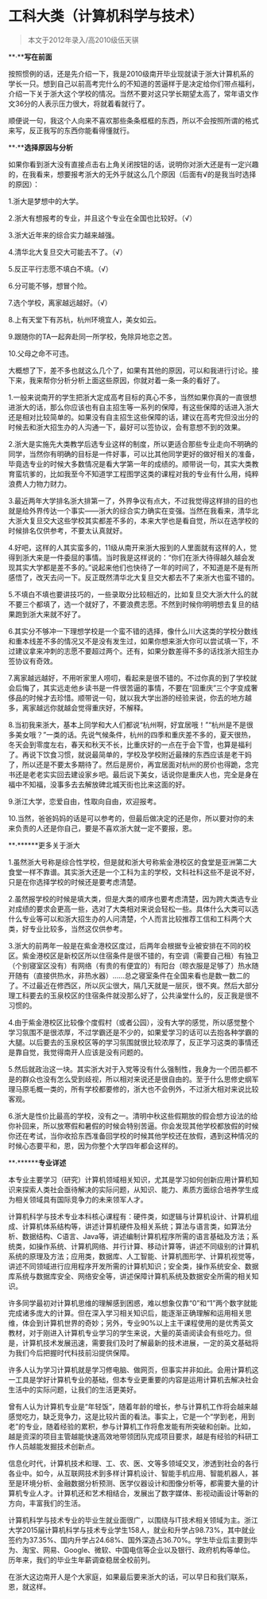 
# 工科大类（计算机科学与技术）  

> 本文于2012年录入/高2010级伍天骐  



**·****写在前面**

按照惯例的话，还是先介绍一下，我是2010级南开毕业现就读于浙大计算机系的学长一只。想到自己以前高考完什么的不知道的苦逼样于是决定给你们带点福利，介绍一下关于浙大这个学校的情况。当然不要对这只学长期望太高了，常年语文作文36分的人表示压力很大，将就着看就行了。

顺便说一句，我这个人向来不喜欢那些条条框框的东西，所以不会按照所谓的格式来写，反正我写的东西你能看得懂就行。

**·****选择原因与分析**

如果你看到浙大没有直接点击右上角关闭按钮的话，说明你对浙大还是有一定兴趣的，在我看来，想要报考浙大的无外乎就这么几个原因（后面有√的是我当时选择的原因）：

1.浙大是梦想中的大学。

2.浙大有想报考的专业，并且这个专业在全国也比较好。（√）

3.浙大近年来的综合实力越来越强。

4.清华北大复旦交大可能去不了。（√）

5.反正平行志愿不填白不填。（√）

6.分可能不够，想冒个险。

7.选个学校，离家越远越好。（√）

8.上有天堂下有苏杭，杭州环境宜人，美女如云。

9.跟随你的TA一起奔赴同一所学校，免除异地恋之苦。

10.父母之命不可违。

大概想了下，差不多也就这么几个了，如果有其他的原因，可以和我进行讨论。接下来，我来帮你分析分析上面这些原因，你就对着一条一条的看好了。

1.一般来说南开的学生把浙大定成高考目标的真心不多，当然如果你真的一直很想进浙大的话，那么你应该也有自主招生等一系列的保障，有这些保障的话进入浙大还是相对比较简单的。如果没有自主招生这些保障的话，建议在高考完但没出分的时候去和浙大招生办的人沟通一下，最好可以签协议，会有意想不到的效果。

2.浙大是实施先大类教学后选专业这样的制度，所以更适合那些专业走向不明确的同学，当然你有明确的目标是一件好事，可以比其他同学更好的做好相关的准备，毕竟选专业的时候大多数情况是看大学第一年的成绩的。顺带说一句，其实大类教育蛮坑爹的，比如我至今不知道学工程图学这类的课程对我的专业有什么用，纯粹浪费人力物力财力。

3.最近两年大学排名浙大排第一了，外界争议有点大，不过我觉得这样排的目的也就是给外界传达一个事实——浙大的综合实力确实在变强。当然在我看来，清华北大浙大复旦交大这些学校其实都差不多的，本来大学也是看自觉，所以在选学校的时候排名仅供参考，不要太认真就好。

4.好吧，这样的人其实蛮多的，11级从南开来浙大报到的人里面就有这样的人，觉得到浙大来是一件委屈的事情。当时我是这样说的：“你们在浙大待得越久越会发现其实大学都是差不多的。”说起来他们也快待了一年的时间了，不知道是不是有所感悟了，改天去问一下。反正既然清华北大复旦交大都去不了来浙大也蛮不错的。

5.不填白不填也要讲技巧的，一些录取分比较相近的，比如复旦交大浙大什么的就不要三个都填了，选一个就好了，不要浪费志愿。不然到时候你明明想去复旦的结果跑到浙大来就不好了。

6.其实分不够冲一下理想学校是一个蛮不错的选择，像什么川大这类的学校分数线和重本线差不多的情况又不是没有发生过，如果你想来浙大你可以尝试填一下，不过建议拿来冲刺的志愿不要超过两个。还有，如果分数差得不多的话找浙大招生办签协议有奇效。

7.离家越远越好，不用听家里人唠叨，看起来是很不错的。不过你真的到了学校就会后悔了，其实远走他乡读书是一件很苦逼的事情，不要在“回重庆”三个字变成奢侈品的时候才去珍惜。顺带说一句，就以我大学出游的经验来说，你去的地方越多，离家越远你就越会觉得重庆好，不解释。

8.当初我来浙大，基本上同学和大人们都说“杭州啊，好宜居哦！”“杭州是不是很多美女哦？”一类的话。先说气候条件，杭州的四季和重庆差不多的，夏天很热，冬天会到零度左右，春天和秋天不长，比重庆好的一点在于会下雪，也算是福利了。再说下饮食习惯，就说最简单的，学校及学校附近最辣的东西应该是老干妈了，所以还是不要太多期待了。然后是房价，再宜居面对杭州的房价也得跪，念完书还是老老实实回去建设家乡吧。最后说下美女，话说你是重庆人也，完全是身在福中不知福，没事多去去解放碑北城天街也比来这面的好。

9.浙江大学，恋爱自由，性取向自由，欢迎报考。

10.当然，爸爸妈妈的话是可以参考的，但最后做决定的还是你，所以要对你的未来负责的人还是你自己，要是不喜欢浙大就一定不要报，恩。

**·******更多关于浙大

1.虽然浙大号称是综合性学校，但是就和浙大号称紫金港校区的食堂是亚洲第二大食堂一样不靠谱。其实浙大还是一个工科为主的学校，文科社科这些不是说不好，只是在你选择学校的时候还是要考虑清楚。

2.虽然报学校的时候是填大类，但是大类的顺序也要考虑清楚，因为跨大类选专业对成绩的要求会更高一些，选对了大类相对来说会轻松一些。具体什么大类可以选什么专业等可以和浙大招生办的人问清楚，个人而言比较推荐工信和工科两个大类，好专业比较多，当然这仅供参考。

3.浙大的前两年一般是在紫金港校区度过，后两年会根据专业被安排在不同的校区。紫金港校区是新校区所以住宿条件是很不错的，有空调（需要自己租）有独卫（个别寝室区没有）有网络（有贵的有便宜的）有阳台（晾衣服是足够了）热水随开随有（直接供热水，非热水器）……总之寝室条件在全国来看也是数一数二的了。不过最近在修西区，所以灰尘很大，隔几天就是一层灰，很不爽。然后大部分理工科要去的玉泉校区的住宿条件就没那么好了，公共澡堂什么的，反正我是很不习惯的。

4.由于紫金港校区比较像个度假村（或者公园），没有大学的感觉，所以感觉整个学习氛围不是很浓厚，不过学霸还是不少的，如果爱学习的话可以去抱各种学霸的大腿。以后要去的玉泉校区等的学习氛围就很比较浓厚了，反正学习这类的事情还是靠自觉，我觉得南开人应该是没有问题的。

5.然后就政治这一块。其实浙大对于入党等没有什么强制性，我身为一个团员都不是的群众也没有怎么受到歧视，所以相对来说还是很自由的。至于什么思修史纲军理马原毛概一类的，所有学校都要修的，浙大也不会例外，不过浙大相对来说比较客观。

6.浙大是性价比最高的学校，没有之一。清明中秋这些假期放的假会想方设法的给你补回来，所以放寒假和暑假的时候会特别苦逼。你会发现其他学校都放假的时候你还在考试，当你收拾东西准备回学校的时候其他学校还在放假，遇到这种情况的时候心态要平和，恩，因为你整个大学四年都会这样的。

**·********专业详述**

本专业主要学习（研究）计算机领域相关知识，尤其是学习如何创新应用计算机知识来探索人类社会亟待解决的实际问题，从知识、能力、素质方面综合培养学生成为相关领域具有国际竞争力的未来领军人才。

计算机科学与技术专业本科核心课程有：硬件类，如逻辑与计算机设计、计算机组成、计算机体系结构等，讲述计算机硬件及相关系统；算法与语言类，如算法分析、数据结构、C语言、Java等，讲述编制计算机程序所需的语言基础及方法；系统类，如操作系统、计算机网络、并行计算、移动计算等，讲述不同级别的计算机系统的原理及方法；应用类，数据库、人工智能、计算机图形学、计算机视觉等，讲述不同领域进行应用程序开发所需的计算机知识；安全类，操作系统安全、数据库系统与数据库安全、网络安全等，讲述保障计算机系统及数据安全所需的相关知识。

许多同学最初对计算机思维的理解感到困惑，难以想象仅靠“0”和“1”两个数字就能完成诸多庞大的计算。但在深入学习相关知识后，能逐渐正确理解和运用相关思维，体会到计算机世界的奇妙；另外，专业90%以上主干课程使用的是优秀英文教材，对于刚进入计算机专业学习的学生来说，大量的英语阅读会有些吃力。但是，计算机技术发展迅速，需要我们及时了解最新的技术进展，一定的英文基础将为我们今后把握时代科技前沿提供保障。

许多人认为学习计算机就是学习修电脑、做网页，但事实并非如此。会用计算机这一工具是学好计算机专业的基础，但本专业更重要的内容是运用计算机去解决社会生活中的实际问题，让我们的生活更美好。

曾有人认为计算机专业是“年轻饭”，随着年龄的增长，参与计算机工作将会越来越感觉吃力，缺乏竞争力，这是比较片面的看法。事实上，它是一个“学到老，用到老”的专业，随着经验的累积，参与计算机工作将愈发能有所突破和创新。比如，越是资深的项目主管越能快速高效地带领团队完成项目要求，越是有经验的科研工作人员越能发掘技术创新点。

信息化时代，计算机技术和理、工、农、医、文等多领域交叉，渗透到社会的各行各业中。如今，从互联网技术到多样计算机设计、智能手机应用、智能机器人，甚至是环境分析、金融数据分析预测、医学仪器设计和图像分析等，都需要大量的计算机专业人才。计算机还和艺术相结合，发展出了数字媒体、影视动画设计等新的方向，丰富我们的生活。

计算机科学与技术专业的毕业生就业面很广，以围绕与IT技术相关领域为主。浙江大学2015届计算机科学与技术专业学生158人，就业和升学占98.73%，其中就业签约为37.35%、国内升学占24.68%、国外深造占36.70%。学生毕业后主要到华为、淘宝、网易、Google、微软、中国电信等企业以及银行、政府机构等单位。历年来，我们的毕业生年薪调查稳居全校前列。

在浙大这边南开人是个大家庭，如果最后要来浙大的话，可以早日和我们联系，恩，就这样。






